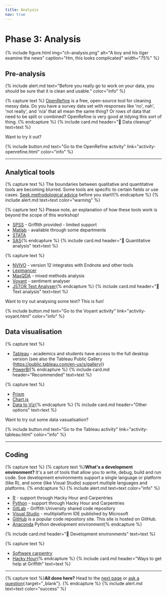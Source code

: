 ```yaml
---
title: Analysis
nav: true
---
```


# Phase 3: Analysis

{% include figure.html img="ch-analysis.png" alt="A boy and his tiger examine the news" caption="Hm, this looks complicated" width="75%" %}

## Pre-analysis

{% include alert.md text="Before you really go to work on your data, you should be sure that it is clean and usable." color="info" %}

{% capture text %}
[OpenRefine](https://openrefine.org/) is a free, open-source tool for cleaning messy data. Do you have a survey data set with responses like 'no', nah', 'not really', and 'n/a' that all mean the same thing? Or rows of data that need to be split or combined? OpenRefine is very good at tidying this sort of thing.
{% endcapture %}
{% include card.md header="🧹 Data cleanup" text=text %} 

Want to try it out? 

{% include button.md text="Go to the OpenRefine activity" link="activity-openrefine.html" color="info" %}

 ---
 
## Analytical tools

{% capture text %}
The boundaries between qualitative and quantitative tools are becoming blurred. Some tools are specific to certain fields or use cases. [Seek methodological advice](https://www.griffith.edu.au/research/research-services/researcher-education-development/statistical-advice) before you start!{% endcapture %}
{% include alert.md text=text color="warning" %}

{% capture text %}
Please note, an explanation of how these tools work is beyond the scope of this workshop!

 - [SPSS](https://www.griffith.edu.au/student-computing/available-software) - Griffith provided - limited support
 - [Matlab](https://www.mathworks.com/products/matlab.html) - available through some departments
 - [STATA](https://www.stata.com/)
 - [SAS](https://www.griffith.edu.au/student-computing/available-software){% endcapture %}
{% include card.md header="🧮 Quantitative analysis" text=text %}

{% capture text %}
 - [NVIVO](https://www.griffith.edu.au/student-computing/available-software) - version 12 integrates with Endnote and other tools
 - [Leximancer](https://www.griffith.edu.au/student-computing/available-software)
 - [MaxQDA](https://www.maxqda.com/) - mixed methods analysis
 - [Voyant](http://voyant-tools.org) - sentiment analyser
 - [JSTOR Text Analyser](https://www.jstor.org/analyze/){% endcapture %}
{% include card.md header="🧸 Text analysis" text=text %}

Want to try out analysing some text? This is fun!

{% include button.md text="Go to the Voyant activity" link="activity-voyant.html" color="info" %}

## Data visualisation

{% capture text %}
 - [Tableau](https://public.tableau.com) - academics and students have access to the full desktop version (see also the Tableau Public Gallery (https://public.tableau.com/en-us/s/gallery))
 - [PowerBI](https://powerbi.microsoft.com){% endcapture %}
{% include card.md header="Recommended" text=text %}

{% capture text %}
 - [Prism](https://www.graphpad.com/scientific-software/prism/)
 - [Chart.js](https://www.chartjs.org)
 - [Data to Viz](https://www.data-to-viz.com/){% endcapture %}
{% include card.md header="Other options" text=text %}

Want to try out some data vasualisation?

{% include button.md text="Go to the Tableau activity" link="activity-tableau.html" color="info" %}

---

## Coding <span class="fas fa-rocket"></span> 

{% capture text %}
{% capture text %}**What's a development environment?**
It's a set of tools that allow you to write, debug, build and run code. Soe development environments support a single language  or platform (like R), and some (like Visual Studio) support multiple languages and platforms.
{% endcapture %}
{% include alert.md text=text color="info" %}

 - [R](https://www.r-project.org) - support through Hacky Hour and Carpentries
 - [Python](https://www.python.org) - support through Hacky Hour and Carpentries
 - [GitLab](https://gitlab.rcs.griffith.edu.au) - Griffith University shared code repository
 - [Visual Studio](https://visualstudio.microsoft.com) - mulitiplatform IDE published by Microsoft
 - [GitHub](https://github.com) is a popular code repository site. This site is hosted on GitHub.
 - [Anaconda](https://www.anaconda.com/distribution/) Python development environment{% endcapture %}

{% include card.md header="👾 Development environments" text=text %}

{% capture text %}
 - [Software carpentry](https://hackyhourgriffith.wordpress.com/events/soft-carp/)
 - [Hacky Hour](https://hackyhourgriffith.wordpress.com){% endcapture %}
{% include card.md header="Ways to get help at Griffith" text=text %}

---

{% capture text %}**All done here?** Head to the [next page](4-writing.html) or [ask a question](https://griffithu.padlet.org/y_banens1/60je7s1g90b3f69h){:target="_blank"}. 
{% endcapture %}
{% include alert.md text=text color="success" %}
